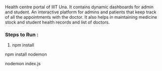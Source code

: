 Health centre portal of IIIT Una. It contains dynamic dashboards for admin and student. An interactive platform for admins and patients that keep track of all the appointments with the doctor. It also helps in maintaining medicine stock and student health records and list of doctors.

### Steps to Run :

1. npm install 

npm install nodemon

nodemon index.js
